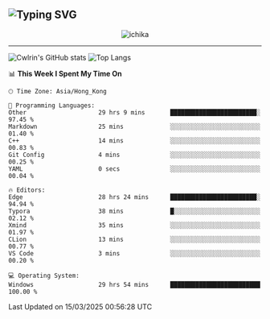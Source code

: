 ![Typing SVG](https://readme-typing-svg.demolab.com?font=Jost&size=24&pause=1000&color=7799EE&vCenter=true&multiline=true&random=false&width=435&height=100&lines=Hi+there;I'm+Sakurakouji+Nanaha;You+can+also+tell+me+Cwlrin%E2%98%86)
---
<p align="center">
  <img src="https://dlink.host/1drv/aHR0cHM6Ly8xZHJ2Lm1zL2kvYy9iZGU1MWU2MjVlZjhmY2M1L0VZa0hZVThWUnJGSHRIWVUxT1JwbVFjQllOU2t6cVNTVER0TXliYkNqOExhY1E_ZT10UUtFSkw.png" alt="ichika" border="0" />
</p>

---
![Cwlrin's GitHub stats](https://github-readme-stats.vercel.app/api?username=cwlrin&show_icons=true&theme=buefy)
![Top Langs](https://github-readme-stats.vercel.app/api/top-langs/?username=cwlrin&layout=compact&hide=html,css)

<!--START_SECTION:waka-->
📊 **This Week I Spent My Time On** 

```text
🕑︎ Time Zone: Asia/Hong_Kong

💬 Programming Languages: 
Other                    29 hrs 9 mins       ████████████████████████░   97.45 % 
Markdown                 25 mins             ░░░░░░░░░░░░░░░░░░░░░░░░░   01.40 % 
C++                      14 mins             ░░░░░░░░░░░░░░░░░░░░░░░░░   00.83 % 
Git Config               4 mins              ░░░░░░░░░░░░░░░░░░░░░░░░░   00.25 % 
YAML                     0 secs              ░░░░░░░░░░░░░░░░░░░░░░░░░   00.04 % 

🔥 Editors: 
Edge                     28 hrs 24 mins      ████████████████████████░   94.94 % 
Typora                   38 mins             █░░░░░░░░░░░░░░░░░░░░░░░░   02.12 % 
Xmind                    35 mins             ░░░░░░░░░░░░░░░░░░░░░░░░░   01.97 % 
CLion                    13 mins             ░░░░░░░░░░░░░░░░░░░░░░░░░   00.77 % 
VS Code                  3 mins              ░░░░░░░░░░░░░░░░░░░░░░░░░   00.20 % 

💻 Operating System: 
Windows                  29 hrs 54 mins      █████████████████████████   100.00 % 
```


 Last Updated on 15/03/2025 00:56:28 UTC
<!--END_SECTION:waka-->
